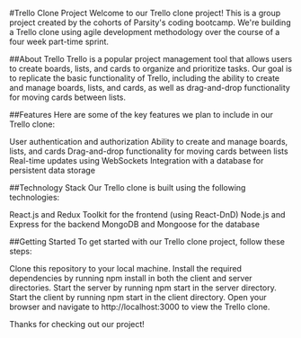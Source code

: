 #Trello Clone Project
Welcome to our Trello clone project! This is a group project created by the cohorts of Parsity's coding bootcamp. We're building a Trello clone using agile development methodology over the course of a four week part-time sprint.

##About Trello
Trello is a popular project management tool that allows users to create boards, lists, and cards to organize and prioritize tasks. Our goal is to replicate the basic functionality of Trello, including the ability to create and manage boards, lists, and cards, as well as drag-and-drop functionality for moving cards between lists.

##Features
Here are some of the key features we plan to include in our Trello clone:

User authentication and authorization
Ability to create and manage boards, lists, and cards
Drag-and-drop functionality for moving cards between lists
Real-time updates using WebSockets
Integration with a database for persistent data storage

##Technology Stack
Our Trello clone is built using the following technologies:

React.js and Redux Toolkit for the frontend (using React-DnD)
Node.js and Express for the backend
MongoDB and Mongoose for the database

##Getting Started
To get started with our Trello clone project, follow these steps:

Clone this repository to your local machine.
Install the required dependencies by running npm install in both the client and server directories.
Start the server by running npm start in the server directory.
Start the client by running npm start in the client directory.
Open your browser and navigate to http://localhost:3000 to view the Trello clone.

Thanks for checking out our project!
